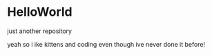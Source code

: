 # HelloWorld
just another repository









yeah so i ike kittens and coding even though ive never done it before!
